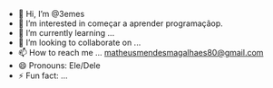 - 👋 Hi, I’m @3emes
- 👀 I’m interested in começar a aprender programaçãop.
- 🌱 I’m currently learning ...
- 💞️ I’m looking to collaborate on ...
- 📫 How to reach me ... matheusmendesmagalhaes80@gmail.com 
- 😄 Pronouns: Ele/Dele
- ⚡ Fun fact: ...

<!---
3emes/3emes is a ✨ special ✨ repository because its `README.md` (this file) appears on your GitHub profile.
You can click the Preview link to take a look at your changes.
--->

